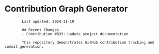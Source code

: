 # Contribution Graph Generator
            
            Last updated: 2024-11-19
            
            ## Recent Changes
            - Contribution #633: Update project documentation
            
            This repository demonstrates GitHub contribution tracking and commit generation.
        